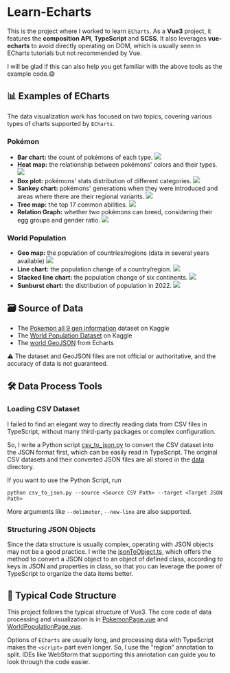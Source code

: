 # Learn-Echarts
This is the project where I worked to learn `ECharts`. As a **Vue3** project, it features the **composition API**, **TypeScript** and **SCSS**. It also leverages **vue-echarts** to avoid directly operating on DOM, which is usually seen in ECharts tutorials but not recommended by Vue.

I will be glad if this can also help you get familiar with the above tools as the example code.😄

## 📊 Examples of ECharts
The data visualization work has focused on two topics, covering various types of charts supported by `ECharts`.

### Pokémon
- **Bar chart:** the count of pokémons of each type.
    ![](img/PokemonChart1.svg)
- **Heat map:** the relationship between pokémons' colors and their types.
    ![](img/PokemonChart2.svg)
- **Box plot:** pokémons' stats distribution of different categories.
    ![](img/PokemonChart3.svg)
- **Sankey chart:** pokémons' generations when they were introduced and areas where there are their regional variants.
    ![](img/PokemonChart4.svg)
- **Tree map:** the top 17 common abilities.
    ![](img/PokemonChart5.svg)
- **Relation Graph:** whether two pokémons can breed, considering their egg groups and gender ratio.
    ![](img/PokemonChart6.svg)

### World Population
- **Geo map:** the population of countries/regions (data in several years available)
    ![](img/PopulationChart1-1.svg)
- **Line chart:** the population change of a country/region.
    ![](img/PopulationChart1-2.svg)
- **Stacked line chart:** the population change of six continents.
    ![](img/PopulationChart2-1.svg)
- **Sunburst chart:** the distribution of population in 2022.
    ![](img/PopulationChart2-2.svg)

## 🗃️ Source of Data
- The [Pokemon all 9 gen information](https://www.kaggle.com/datasets/ingmateleal/pokemon-all-9-gen-information) dataset on Kaggle
- The [World Population Dataset](https://www.kaggle.com/datasets/iamsouravbanerjee/world-population-dataset) on Kaggle
- The [world GeoJSON](https://echarts.apache.org/examples/data/asset/geo/world.json) from Echarts

⚠️ The dataset and GeoJSON files are not official or authoritative, and the accuracy of data is not guaranteed.

## 🛠️ Data Process Tools

### Loading CSV Dataset
I failed to find an elegant way to directly reading data from CSV files in TypeScript, without many third-party packages or complex configuration.

So, I write a Python script [csv_to_json.py](csv_to_json.py) to convert the CSV dataset into the JSON format first, which can be easily read in TypeScript. The original CSV datasets and their converted JSON files are all stored in the [data](src/data) directory.

If you want to use the Python Script, run

```shell
python csv_to_json.py --source <Source CSV Path> --target <Target JSON Path>
```

More arguments like `--delimeter`, `--new-line` are also supported.

### Structuring JSON Objects
Since the data structure is usually complex, operating with JSON objects may not be a good practice. I write the [jsonToObject.ts](src/utils/jsonToObject.ts), which offers the method to convert a JSON object to an object of defined class, according to keys in JSON and properties in class, so that you can leverage the power of TypeScript to organize the data items better.

## 🧩 Typical Code Structure
This project follows the typical structure of Vue3. The core code of data processing and visualization is in [PokemonPage.vue](src/pages/PokemonPage.vue) and [WorldPopulationPage.vue](src/pages/WorldPopulationPage.vue).

Options of `ECharts` are usually long, and processing data with TypeScript makes the `<script>` part even longer. So, I use the "region" annotation to split. IDEs like WebStorm that supporting this annotation can guide you to look through the code easier.